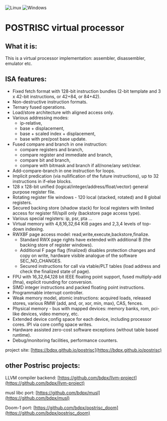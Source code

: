 ![Linux](https://github.com/bdpx/postrisc/actions/workflows/linux.yml/badge.svg?branch=main)
![Windows](https://github.com/bdpx/postrisc/actions/workflows/windows_msys2.yml/badge.svg?branch=main)

# POSTRISC virtual processor

## What it is:
This is a virtual processor implementation: assembler, disassembler, emulator etc.

## ISA features:
* Fixed fetch format with 128-bit instruction bundles (2-bit template and 3 x 42-bit instructions, or 42+84, or 84+42).
* Non-destructive instruction formats.
* Ternary fused operations.
* Load/store architecture with aligned access only.
* Various addressing modes:
  * ip-relative,
  * base + displacement,
  * base + scaled index + displacement,
  * base with pre/post base update.
* Fused compare and branch in one instruction:
  * compare registers and branch,
  * compare register and immediate and branch,
  * compare bit and branch,
  * compare with bitmask and branch if all/none/any set/clear.
* Add-compare-branch in one instruction for loops.
* Implicit predication (via nullification of the future instructions), up to 32 instructions in if-else blocks.
* 128 x 128-bit unified (logical/integer/address/float/vector) general purpose register file.
* Rotating register file windows - 120 local (stacked, rotated) and 8 global registers.
* Secured backing store (shadow stack) for local registers with limited access for register fill/spill only (backstore page access type).
* Various special registers: ip, psr, pta ...
* Virtual memory with 4,8,16,32,64 KiB pages and 2,3,4 levels of top-down indexing.
* RWXBF page access model: read,write,execute,backstore,finalize.
  * Standard RWX page rights have extended with additional B (the backing store of register windows).
  * Additional F page flag (finalized) disables protection changes and copy on write, hardware visible analogue of the software SEC_NO_CHANGES.
  * Secured instructions for call via vtable/PLT tables (load address and check the finalized state of page).
* FPU with 16,32,64,128 bit IEEE floating point support, fused multiply-add (fma), explicit rounding for conversion.
* SIMD integer instructions and packed floating point instructions.
* Programmable interrupt controller.
* Weak memory model, atomic instructions: acquired loads, released stores, various RMW (add, and, or, xor, min, max), CAS, fences.
* Physical memory - bus with mapped devices: memory banks, rom, pci-like devices, video memory, etc.
* Extended device config space for each device, including processor cores. IPI via core config space writes.
* Hardware assisted zero-cost software exceptions (without table based runtime).
* Debug/monitoring facilities, performance counters.

project site: [https://bdpx.github.io/postrisc](https://bdpx.github.io/postrisc)

## other Postrisc projects:

LLVM compiler backend: [https://github.com/bdpx/llvm-project](https://github.com/bdpx/llvm-project)

musl libc port: [https://github.com/bdpx/musl](https://github.com/bdpx/musl)

Doom-1 port: [https://github.com/bdpx/postrisc_doom](https://github.com/bdpx/postrisc_doom)

